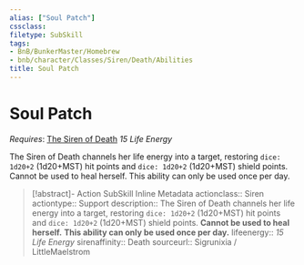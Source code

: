 ```yaml
---
alias: ["Soul Patch"]
cssclass: 
filetype: SubSkill
tags:
- BnB/BunkerMaster/Homebrew
- bnb/character/Classes/Siren/Death/Abilities
title: Soul Patch
---
```


# Soul Patch
*Requires*: [The Siren of Death](../The-Siren-of-Death.md)
*15 Life Energy*

The Siren of Death channels her life energy into a target, restoring `dice: 1d20+2` (1d20+MST) hit points and `dice: 1d20+2` (1d20+MST) shield points.
Cannot be used to heal herself.
This ability can only be used once per day.

>[!abstract]- Action SubSkill Inline Metadata
> actionclass:: Siren
> actiontype:: Support
> description:: The Siren of Death channels her life energy into a target, restoring `dice: 1d20+2` (1d20+MST) hit points and `dice: 1d20+2` (1d20+MST) shield points. **Cannot be used to heal herself.** **This ability can only be used once per day.**
> lifeenergy:: *15 Life Energy*
> sirenaffinity:: Death
> sourceurl:: Sigrunixia / LittleMaelstrom
